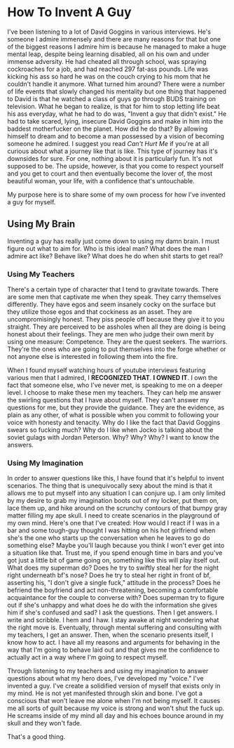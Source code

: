 # How To Invent A Guy
I've been listening to a lot of David Goggins in various interviews. He's someone I admire immensely and there are many reasons for that but one of the biggest reasons I admire him is because he managed to make a huge mental leap, despite being learning disabled, all on his own and under immense adversity. He had cheated all through school, was spraying cockroaches for a job, and had reached 297 fat-ass pounds. Life was kicking his ass so hard he was on the couch crying to his mom that he couldn't handle it anymore. What turned him around? There were a number of life events that slowly changed his mentality but one thing that happened to David is that he watched a class of guys go through BUDS training on television. What he began to realize, is that for him to stop letting life beat his ass everyday, what he had to do was, "Invent a guy that didn't exist." He had to take scared, lying, insecure David Goggins and make in him into the baddest motherfucker on the planet. How did he do that? By allowing himself to dream and to become a man possessed by a vision of becoming someone he admired. I suggest you read *Can't Hurt Me* if you're at all curious about what a journey like that is like. This type of journey has it's downsides for sure. For one, nothing about it is particularly fun. It's not supposed to be. The upside, however, is that you come to respect yourself and you get to court and then eventually become the lover of, the most beautiful woman, your life, with a confidence that's untouchable.

My purpose here is to share some of my own process for how I've invented a guy for myself.

## Using My Brain
Inventing a guy has really just come down to using my damn brain. I must figure out what to aim for. Who is this ideal man? What does the man I admire act like? Behave like? What does he do when shit starts to get real?

### Using My Teachers
There's a certain type of character that I tend to gravitate towards. There are some men that captivate me when they speak. They carry themselves differently. They have egos and seem insanely cocky on the surface but they utilize those egos and that cockiness as an asset. They are uncompromisingly honest. They piss people off because they give it to you straight. They are perceived to be assholes when all they are doing is being honest about their feelings. They are men who judge their own merit by using one measure: Competence. They are the quest seekers. The warriors. They're the ones who are going to put themselves into the forge whether or not anyone else is interested in following them into the fire.

When I found myself watching hours of youtube interviews featuring various men that I admired, I **RECOGNIZED THAT**. **I OWNED IT**. I own the fact that someone else, who I've never met, is speaking to me on a deeper level. I choose to make these men my teachers. They can help me answer the swirling questions that I have about myself. They can't answer my questions for me, but they provide the guidance. They are the evidence, as plain as any other, of what is possible when you commit to following your voice with honesty and tenacity. Why do I like the fact that David Goggins swears so fucking much? Why do I like when Jocko is talking about the soviet gulags with Jordan Peterson. Why? Why? Why? I want to know the answers.

### Using My Imagination
In order to answer questions like this, I have found that it's helpful to invent scenarios. The thing that is unequivocally sexy about the mind is that it allows me to put myself into any situation I can conjure up. I am only limited by my desire to grab my imagination boots out of my locker, put them on, lace them up, and hike around on the scrunchy contours of that bumpy gray matter filling my ape skull. I need to create scenarios in the playground of my own mind. Here's one that I've created: How would I react if I was in a bar and some tough-guy thought I was hitting on his hot girlfriend when she's the one who starts up the conversation when he leaves to go do something else? Maybe you'll laugh because you think I won't ever get into a situation like that. Trust me, if you spend enough time in bars and you've got just a little bit of game going on, something like this will play itself out. What does my superman do? Does he try to swiftly steal her for the night right underneath bf's nose? Does he try to steal her right in front of bf, asserting his, "I don't give a single fuck," attitude in the process? Does he befriend the boyfriend and act non-threatening, becoming a comfortable acquaintance for the couple to converse with? Does superman try to figure out if she's unhappy and what does he do with the information she gives him if she's confused and sad? I ask the questions. Then I get answers. I write and scribble. I hem and I haw. I stay awake at night wondering what the right move is. Eventually, through mental suffering and consulting with my teachers, I get an answer. Then, when the scenario presents itself, I know how to act. I have all my reasons and arguments for behaving in the way that I'm going to behave laid out and that gives me the confidence to actually act in a way where I'm going to respect myself.

Through listening to my teachers and using my imagination to answer questions about what my hero does, I've developed my "voice." I've invented a guy. I've create a solidified version of myself that exists only in my mind. He is not yet manifested through skin and bone. I've got a conscious that won't leave me alone when I'm not being myself. It causes me all sorts of guilt because my voice is strong and won't shut the fuck up. He screams inside of my mind all day and his echoes bounce around in my skull and they won't fade.

That's a good thing.
